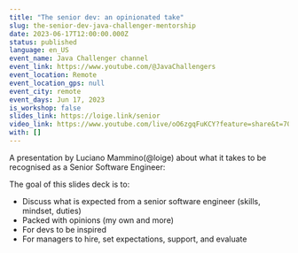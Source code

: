 ```yaml
---
title: "The senior dev: an opinionated take"
slug: the-senior-dev-java-challenger-mentorship
date: 2023-06-17T12:00:00.000Z
status: published
language: en_US
event_name: Java Challenger channel
event_link: https://www.youtube.com/@JavaChallengers
event_location: Remote
event_location_gps: null
event_city: remote
event_days: Jun 17, 2023
is_workshop: false
slides_link: https://loige.link/senior
video_link: https://www.youtube.com/live/oO6zgqFuKCY?feature=share&t=7061
with: []
---
```


A presentation by Luciano Mammino(@loige) about what it takes to be recognised as a Senior Software Engineer:

The goal of this slides deck is to:

- Discuss what is expected from a senior software engineer (skills, mindset, duties)
- Packed with opinions (my own and more)
- For devs to be inspired
- For managers to hire, set expectations, support, and evaluate